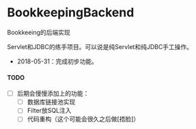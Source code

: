 # BookkeepingBackend
Bookkeeing的后端实现

Servlet和JDBC的练手项目。可以说是纯Servlet和纯JDBC手工操作。

- 2018-05-31：完成初步功能。

#### TODO
- [ ] 后期会慢慢添加上的功能：
    - [ ] 数据库链接池实现
    - [ ] Filter放SQL注入
    - [ ] 代码重构（这个可能会很久之后做[捂脸]）